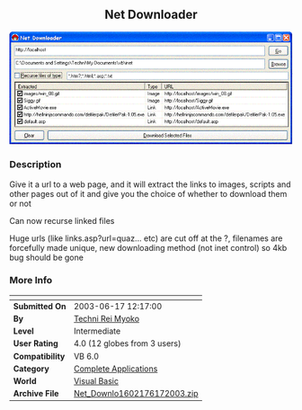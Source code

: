 ﻿<div align="center">

## Net Downloader

<img src="PIC20031301957228538.GIF">
</div>

### Description

Give it a url to a web page, and it will extract the links to images, scripts and other pages out of it and give you the choice of whether to download them or not

Can now recurse linked files

Huge urls (like links.asp?url=quaz... etc) are cut off at the ?, filenames are forcefully made unique, new downloading method (not inet control) so 4kb bug should be gone
 
### More Info
 


<span>             |<span>
---                |---
**Submitted On**   |2003-06-17 12:17:00
**By**             |[Techni Rei Myoko](https://github.com/Planet-Source-Code/PSCIndex/blob/master/ByAuthor/techni-rei-myoko.md)
**Level**          |Intermediate
**User Rating**    |4.0 (12 globes from 3 users)
**Compatibility**  |VB 6\.0
**Category**       |[Complete Applications](https://github.com/Planet-Source-Code/PSCIndex/blob/master/ByCategory/complete-applications__1-27.md)
**World**          |[Visual Basic](https://github.com/Planet-Source-Code/PSCIndex/blob/master/ByWorld/visual-basic.md)
**Archive File**   |[Net\_Downlo1602176172003\.zip](https://github.com/Planet-Source-Code/techni-rei-myoko-net-downloader__1-42158/archive/master.zip)








